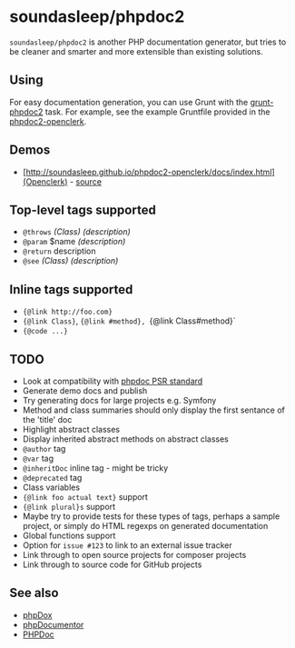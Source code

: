 soundasleep/phpdoc2
===================

`soundasleep/phpdoc2` is another PHP documentation generator, but tries to be cleaner
and smarter and more extensible than existing solutions.

## Using

For easy documentation generation, you can use Grunt with the [grunt-phpdoc2](https://github.com/soundasleep/grunt-phpdoc2) task.
For example, see the example Gruntfile provided in the [phpdoc2-openclerk](https://github.com/soundasleep/phpdoc2-openclerk/blob/gh-pages/Gruntfile.coffee).

## Demos

* [http://soundasleep.github.io/phpdoc2-openclerk/docs/index.html](Openclerk) - [source]((https://github.com/soundasleep/phpdoc2-openclerk))

## Top-level tags supported

* `@throws` _(Class)_ _(description)_
* `@param` $name _(description)_
* `@return` description
* `@see` _(Class)_ _(description)_

## Inline tags supported

* `{@link http://foo.com}`
* `{@link Class}`, `{@link #method}, `{@link Class#method}`
* `{@code ...}`

## TODO

* Look at compatibility with [phpdoc PSR standard](https://github.com/phpDocumentor/fig-standards/blob/master/proposed/phpdoc.md)
* Generate demo docs and publish
* Try generating docs for large projects e.g. Symfony
* Method and class summaries should only display the first sentance of the 'title' doc
* Highlight abstract classes
* Display inherited abstract methods on abstract classes
* `@author` tag
* `@var` tag
* `@inheritDoc` inline tag - might be tricky
* `@deprecated` tag
* Class variables
* `{@link foo actual text}` support
* `{@link plural}s` support
* Maybe try to provide tests for these types of tags, perhaps a sample project, or simply do HTML regexps on generated documentation
* Global functions support
* Option for `issue #123` to link to an external issue tracker
* Link through to open source projects for composer projects
* Link through to source code for GitHub projects

## See also

- [phpDox](http://phpdox.de/)
- [phpDocumentor](http://www.phpdoc.org/)
- [PHPDoc](http://www.phpdoc.de/)

